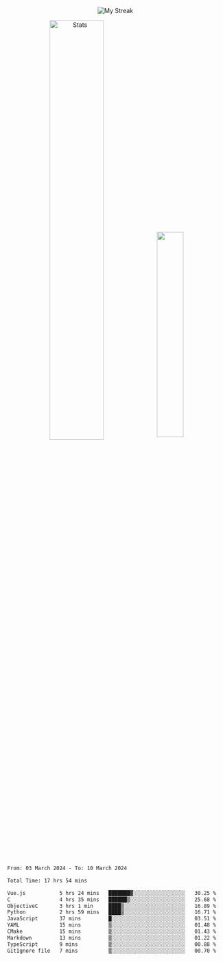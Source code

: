 <p align="center">
<picture>
  <source media="(prefers-color-scheme: dark)" srcset="http://github-readme-streak-stats.herokuapp.com?user=semolik&theme=dark&hide_border=true&background=DD272700">
  <img alt="My Streak" src="http://github-readme-streak-stats.herokuapp.com?user=semolik&hide_border=true">
</picture>
</p>
<div align="center">
  <picture>
    <source media="(prefers-color-scheme: dark)" srcset="https://github-readme-stats.vercel.app/api?username=semolik&show_icons=true&bg_color=DD272700&hide_border=true&theme=dark">
        <img alt="Stats" src="https://github-readme-stats.vercel.app/api?username=semolik&show_icons=true&bg_color=DD272700&hide_border=true" width="50%" >
  </picture>
  <sup>
  <picture>
  <source media="(prefers-color-scheme: dark)" srcset="https://github-readme-stats.vercel.app/api/top-langs/?username=semolik&layout=compact&hide_border=true&bg_color=DD272700&theme=dark">
  <img src="https://github-readme-stats.vercel.app/api/top-langs/?username=semolik&layout=compact&hide_border=true" width="35%" />
  </picture>
  </sup>
</div>
<!--START_SECTION:waka-->

```txt
From: 03 March 2024 - To: 10 March 2024

Total Time: 17 hrs 54 mins

Vue.js           5 hrs 24 mins   ███████▓░░░░░░░░░░░░░░░░░   30.25 %
C                4 hrs 35 mins   ██████▒░░░░░░░░░░░░░░░░░░   25.68 %
ObjectiveC       3 hrs 1 min     ████▒░░░░░░░░░░░░░░░░░░░░   16.89 %
Python           2 hrs 59 mins   ████▒░░░░░░░░░░░░░░░░░░░░   16.71 %
JavaScript       37 mins         █░░░░░░░░░░░░░░░░░░░░░░░░   03.51 %
YAML             15 mins         ▒░░░░░░░░░░░░░░░░░░░░░░░░   01.48 %
CMake            15 mins         ▒░░░░░░░░░░░░░░░░░░░░░░░░   01.43 %
Markdown         13 mins         ▒░░░░░░░░░░░░░░░░░░░░░░░░   01.22 %
TypeScript       9 mins          ▒░░░░░░░░░░░░░░░░░░░░░░░░   00.88 %
GitIgnore file   7 mins          ▒░░░░░░░░░░░░░░░░░░░░░░░░   00.70 %
```

<!--END_SECTION:waka-->

